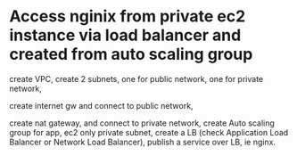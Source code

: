 # Access nginix from private ec2 instance via load balancer and created from auto scaling group
create VPC,
create 2 subnets, 
one for public network, 
one for private network,

create internet gw and connect to public network,

create nat gateway, and connect to private network,
create Auto scaling group for app, ec2 only private subnet,
create a LB (check Application Load Balancer or Network Load Balancer),
publish a service over LB, ie nginx.
